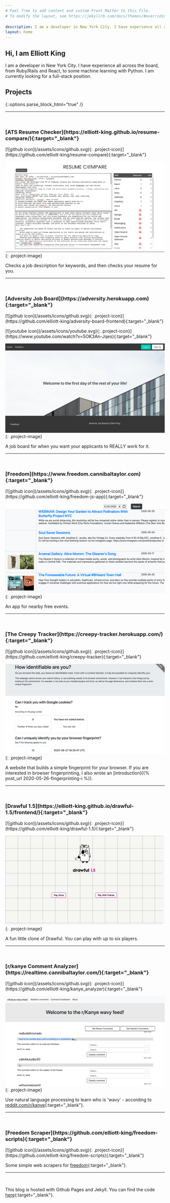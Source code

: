 ```yaml
---
# Feel free to add content and custom Front Matter to this file.
# To modify the layout, see https://jekyllrb.com/docs/themes/#overriding-theme-defaults

description: I am a developer in New York City. I have experience all across the board, from Ruby/Rails and React, to some machine learning.
layout: home
---
```


<link rel="stylesheet" href="/styles.css">

## Hi, I am Elliott King

I am a developer in New York City. I have experience all across the board, from Ruby/Rails and React, to some machine learning with Python. I am currently looking for a full-stack position.

## Projects

{::options parse_block_html="true" /}

---

<br>

<div class="project-title">
  <h3 class="project-name">[ATS Resume Checker](https://elliott-king.github.io/resume-compare/){:target="_blank"}</h3> 
  <p>[![github icon](/assets/icons/github.svg){: .project-icon}](https://github.com/elliott-king/resume-compare){:target="_blank"}</p>
</div>

![resume checker screenshot](/assets/images/project-screenshots/res-compare.png){: .project-image}

Checks a job description for keywords, and then checks your resume for you.

---

<br>

<div class="project-title">
  <h3 class="project-name">[Adversity Job Board](https://adversity.herokuapp.com){:target="_blank"}</h3> 
  <p>[![github icon](/assets/icons/github.svg){: .project-icon}](https://github.com/elliott-king/adversity-board-frontend){:target="_blank"}</p>
  <p>[![youtube icon](/assets/icons/youtube.svg){: .project-icon}](https://www.youtube.com/watch?v=5OK3An-Jqes){:target="_blank"}</p>
</div>

![adversity screenshot](/assets/images/project-screenshots/adversity.png){: .project-image}

A job board for when you want your applicants to REALLY work for it.

---

<br>

<div class="project-title">
  <h3 class="project-name">[Freedom](https://www.freedom.cannibaltaylor.com){:target="_blank"}</h3> 
  <p>[![github icon](/assets/icons/github.svg){: .project-icon}](https://github.com/elliott-king/freedom-js-app){:target="_blank"}</p>
</div>

![freedom screenshot](/assets/images/project-screenshots/freedom.png){: .project-image}

An app for nearby free events.

---

<br>

<div class="project-title">
  <h3 class="project-name">[The Creepy Tracker](https://creepy-tracker.herokuapp.com/){:target="_blank"}</h3> 
  <p>[![github icon](/assets/icons/github.svg){: .project-icon}](https://github.com/elliott-king/creepy-tracker){:target="_blank"}</p>
</div>

![creepy tracker screenshot](/assets/images/project-screenshots/creepy-tracker.png){: .project-image}

A website that builds a simple fingerprint for your browser. If you are interested in browser fingerprinting, I also wrote an [introduction]({% post_url 2020-05-26-fingerprinting-i %}).

---

<br>

<div class="project-title">
  <h3 class="project-name">[Drawful 1.5](https://elliott-king.github.io/drawful-1.5/frontend/){:target="_blank"}</h3> 
  <p>[![github icon](/assets/icons/github.svg){: .project-icon}](https://github.com/elliott-king/drawful-1.5){:target="_blank"}</p>
</div>

![drawful screenshot](/assets/images/project-screenshots/drawful.png){: .project-image}

A fun little clone of Drawful. You can play with up to six players.

---

<br>

<div class="project-title">
  <h3 class="project-name">[r/kanye Comment Analyzer](https://realtime.cannibaltaylor.com/){:target="_blank"}</h3> 
  <p>[![github icon](/assets/icons/github.svg){: .project-icon}](https://github.com/elliott-king/kanye_analyzer){:target="_blank"}</p>
</div>

![kanye comment analyzer screenshot](/assets/images/project-screenshots/kanye.png){: .project-image}

Use natural language processing to learn who is 'wavy' - according to [reddit.com/r/kanye](reddit.com/r/kanye){:target="_blank"}.

---

<br>

<div class="project-title">
  <h3 class="project-name">[Freedom Scraper](https://github.com/elliott-king/freedom-scripts){:target="_blank"}</h3> 
  <p>[![github icon](/assets/icons/github.svg){: .project-icon}](https://github.com/elliott-king/freedom-scripts){:target="_blank"}</p>
</div>

Some simple web scrapers for [freedom](https://github.com/elliott-king/freedom-js-app){:target="_blank"}.

---

<br>

This blog is hosted with Github Pages and Jekyll. You can find the code [here](https://github.com/elliott-king/elliott-king.github.io){:target="_blank"}.
